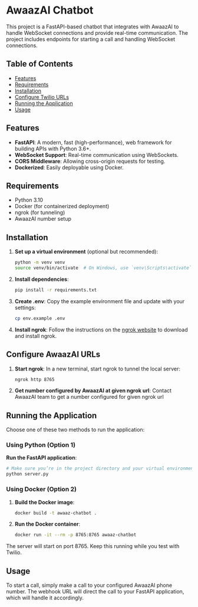 # AwaazAI Chatbot

This project is a FastAPI-based chatbot that integrates with AwaazAI to handle WebSocket connections and provide real-time communication. The project includes endpoints for starting a call and handling WebSocket connections.

## Table of Contents

- [Features](#features)
- [Requirements](#requirements)
- [Installation](#installation)
- [Configure Twilio URLs](#configure-twilio-urls)
- [Running the Application](#running-the-application)
- [Usage](#usage)

## Features

- **FastAPI**: A modern, fast (high-performance), web framework for building APIs with Python 3.6+.
- **WebSocket Support**: Real-time communication using WebSockets.
- **CORS Middleware**: Allowing cross-origin requests for testing.
- **Dockerized**: Easily deployable using Docker.

## Requirements

- Python 3.10
- Docker (for containerized deployment)
- ngrok (for tunneling)
- AwaazAI number setup

## Installation

1. **Set up a virtual environment** (optional but recommended):

   ```sh
   python -m venv venv
   source venv/bin/activate  # On Windows, use `venv\Scripts\activate`
   ```

2. **Install dependencies**:

   ```sh
   pip install -r requirements.txt
   ```

3. **Create .env**:
   Copy the example environment file and update with your settings:

   ```sh
   cp env.example .env
   ```

4. **Install ngrok**:
   Follow the instructions on the [ngrok website](https://ngrok.com/download) to download and install ngrok.

## Configure AwaazAI URLs

1. **Start ngrok**:
   In a new terminal, start ngrok to tunnel the local server:

   ```sh
   ngrok http 8765
   ```

2. **Get number configured by AwaazAI at given ngrok url**:
    Contact AwaazAI team to get a number configured for given ngrok url 
## Running the Application

Choose one of these two methods to run the application:

### Using Python (Option 1)

**Run the FastAPI application**:

```sh
# Make sure you’re in the project directory and your virtual environment is activated
python server.py
```

### Using Docker (Option 2)

1. **Build the Docker image**:

   ```sh
   docker build -t awaaz-chatbot .
   ```

2. **Run the Docker container**:
   ```sh
   docker run -it --rm -p 8765:8765 awaaz-chatbot
   ```

The server will start on port 8765. Keep this running while you test with Twilio.

## Usage

To start a call, simply make a call to your configured AwaazAI phone number. The webhook URL will direct the call to your FastAPI application, which will handle it accordingly.
